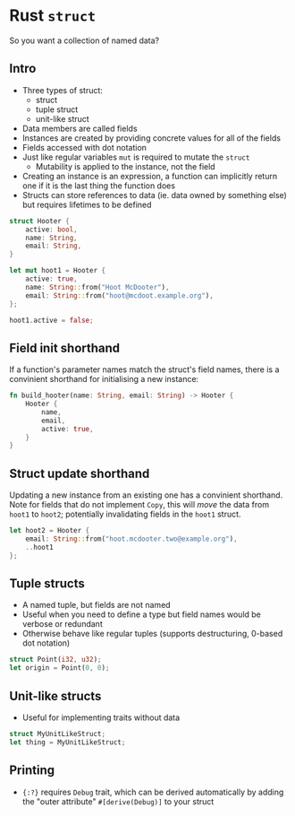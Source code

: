 # Rust `struct`

So you want a collection of named data?

## Intro

* Three types of struct:
  * struct
  * tuple struct
  * unit-like struct
* Data members are called fields
* Instances are created by providing concrete values for all of the fields
* Fields accessed with dot notation
* Just like regular variables `mut` is required to mutate the `struct`
  * Mutability is applied to the instance, not the field
* Creating an instance is an expression, a function can implicitly return one if it is the last thing the function does
* Structs can store references to data (ie. data owned by something else) but requires lifetimes to be defined

```rust
struct Hooter {
    active: bool,
    name: String,
    email: String,
}

let mut hoot1 = Hooter {
    active: true,
    name: String::from("Hoot McDooter"),
    email: String::from("hoot@mcdoot.example.org"),
};

hoot1.active = false;
```

## Field init shorthand

If a function's parameter names match the struct's field names, there is a convinient shorthand for initialising a new instance:

```rust
fn build_hooter(name: String, email: String) -> Hooter {
    Hooter {
        name,
        email,
        active: true,
    }
}
```

## Struct update shorthand

Updating a new instance from an existing one has a convinient shorthand.
Note for fields that do not implement `Copy`, this will *move* the data from `hoot1` to `hoot2`; potentially invalidating fields in the `hoot1` struct.

```rust
let hoot2 = Hooter {
    email: String::from("hoot.mcdooter.two@example.org"),
    ..hoot1
};
```

## Tuple structs

* A named tuple, but fields are not named
* Useful when you need to define a type but field names would be verbose or redundant
* Otherwise behave like regular tuples (supports destructuring, 0-based dot notation)

```rust
struct Point(i32, u32);
let origin = Point(0, 0);
```

## Unit-like structs

* Useful for implementing traits without data

```rust
struct MyUnitLikeStruct;
let thing = MyUnitLikeStruct;
```

## Printing

* `{:?}` requires `Debug` trait, which can be derived automatically by adding the "outer attribute" `#[derive(Debug)]` to your struct
